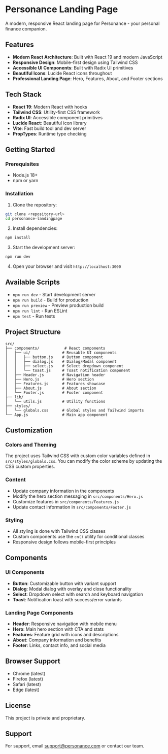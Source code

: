 # Personance Landing Page

A modern, responsive React landing page for Personance - your personal finance companion.

## Features

- **Modern React Architecture**: Built with React 19 and modern JavaScript
- **Responsive Design**: Mobile-first design using Tailwind CSS
- **Accessible UI Components**: Built with Radix UI primitives
- **Beautiful Icons**: Lucide React icons throughout
- **Professional Landing Page**: Hero, Features, About, and Footer sections

## Tech Stack

- **React 19**: Modern React with hooks
- **Tailwind CSS**: Utility-first CSS framework
- **Radix UI**: Accessible component primitives
- **Lucide React**: Beautiful icon library
- **Vite**: Fast build tool and dev server
- **PropTypes**: Runtime type checking

## Getting Started

### Prerequisites

- Node.js 18+ 
- npm or yarn

### Installation

1. Clone the repository:
```bash
git clone <repository-url>
cd personance-landingpage
```

2. Install dependencies:
```bash
npm install
```

3. Start the development server:
```bash
npm run dev
```

4. Open your browser and visit `http://localhost:3000`

## Available Scripts

- `npm run dev` - Start development server
- `npm run build` - Build for production
- `npm run preview` - Preview production build
- `npm run lint` - Run ESLint
- `npm test` - Run tests

## Project Structure

```
src/
├── components/           # React components
│   ├── ui/              # Reusable UI components
│   │   ├── button.js    # Button component
│   │   ├── dialog.js    # Dialog/Modal component
│   │   ├── select.js    # Select dropdown component
│   │   └── toast.js     # Toast notification component
│   ├── Header.js        # Navigation header
│   ├── Hero.js          # Hero section
│   ├── Features.js      # Features showcase
│   ├── About.js         # About section
│   └── Footer.js        # Footer component
├── lib/
│   └── utils.js         # Utility functions
├── styles/
│   └── globals.css      # Global styles and Tailwind imports
└── App.js               # Main app component
```

## Customization

### Colors and Theming

The project uses Tailwind CSS with custom color variables defined in `src/styles/globals.css`. You can modify the color scheme by updating the CSS custom properties.

### Content

- Update company information in the components
- Modify the hero section messaging in `src/components/Hero.js`
- Customize features in `src/components/Features.js`
- Update contact information in `src/components/Footer.js`

### Styling

- All styling is done with Tailwind CSS classes
- Custom components use the `cn()` utility for conditional classes
- Responsive design follows mobile-first principles

## Components

### UI Components

- **Button**: Customizable button with variant support
- **Dialog**: Modal dialog with overlay and close functionality
- **Select**: Dropdown select with search and keyboard navigation
- **Toast**: Notification toast with success/error variants

### Landing Page Components

- **Header**: Responsive navigation with mobile menu
- **Hero**: Main hero section with CTA and stats
- **Features**: Feature grid with icons and descriptions
- **About**: Company information and benefits
- **Footer**: Links, contact info, and social media

## Browser Support

- Chrome (latest)
- Firefox (latest)
- Safari (latest)
- Edge (latest)

## License

This project is private and proprietary.

## Support

For support, email support@personance.com or contact our team.